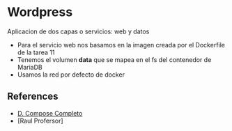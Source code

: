 # Wordpress

Aplicacion de dos capas o servicios: web y datos
- Para el servicio web nos basamos en la imagen creada por el Dockerfile de la tarea 11
- Tenemos el volumen **data** que se mapea en el fs del contenedor de MariaDB
- Usamos la red por defecto de docker

## References
- [D. Compose Completo](https://www.youtube.com/watch?v=4Dc--OiiNh0&list=PL-8CyWabyNa85xowmOeBMCspbrn6qNWgl&index=17)
- [Raul Profersor]